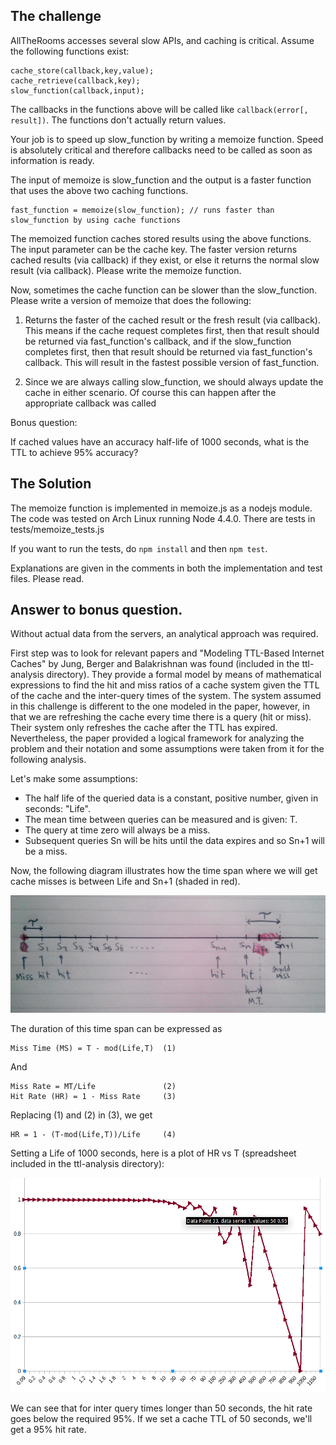 ## The challenge

AllTheRooms accesses several slow APIs, and caching is critical. Assume the following functions exist:

    cache_store(callback,key,value);
    cache_retrieve(callback,key); 
    slow_function(callback,input);

The callbacks in the functions above will be called like `callback(error[, result])`. The functions don't actually return values.

Your job is to speed up slow_function by writing a memoize function. Speed is absolutely critical and therefore callbacks need to be called as soon as information is ready.

The input of memoize is slow_function and the output is a faster function that uses the above two caching functions.

    fast_function = memoize(slow_function); // runs faster than slow_function by using cache functions

The memoized function caches stored results using the above functions. The input parameter can be the cache key. The faster version returns cached results (via callback) if they exist, or else it returns the normal slow result (via callback). Please write the memoize function.

Now, sometimes the cache function can be slower than the slow_function. Please write a version of memoize that does the following:

1. Returns the faster of the cached result or the fresh result (via callback). This means if the cache request completes first, then that result should be returned via fast_function's callback, and if the slow_function completes first, then that result should be returned via fast_function's callback. This will result in the fastest possible version of fast_function.

2. Since we are always calling slow_function, we should always update the cache in either scenario. Of course this can happen after the appropriate callback was called

Bonus question:

If cached values have an accuracy half-life of 1000 seconds, what is the TTL to achieve 95% accuracy?

## The Solution

The memoize function is implemented in memoize.js as a nodejs module. The code was tested on Arch Linux running Node 4.4.0. There are tests in tests/memoize_tests.js

If you want to run the tests, do `npm install` and then `npm test`.

Explanations are given in the comments in both the implementation and test files. Please read.

## Answer to bonus question.

Without actual data from the servers, an analytical approach was required. 

First step was to look for relevant papers and "Modeling TTL-Based Internet Caches" by Jung, Berger and Balakrishnan was found (included in the ttl-analysis directory). They provide a formal model by means of mathematical expressions to find the hit and miss ratios of a cache system given the TTL of the cache and the inter-query times of the system. The system assumed in this challenge is different to the one modeled in the paper, however, in that we are refreshing the cache every time there is a query (hit or miss). Their system only refreshes the cache after the TTL has expired. Nevertheless, the paper provided a logical framework for analyzing the problem and their notation and some assumptions were taken from it for the following analysis.

Let's make some assumptions:

* The half life of the queried data is a constant, positive number, given in seconds: "Life".
* The mean time between queries can be measured and is given: T.
* The query at time zero will always be a miss.
* Subsequent queries Sn will be hits until the data expires and so Sn+1 will be a miss.

Now, the following diagram illustrates how the time span where we will get cache misses is between Life and Sn+1 (shaded in red). 

![diagram](./ttl-analysis/diagram.png)

The duration of this time span can be expressed as

    Miss Time (MS) = T - mod(Life,T)  (1)

And 

    Miss Rate = MT/Life               (2)
    Hit Rate (HR) = 1 - Miss Rate     (3)

Replacing (1) and (2) in (3), we get

    HR = 1 - (T-mod(Life,T))/Life     (4)

Setting a Life of 1000 seconds, here is a plot of HR vs T (spreadsheet included in the ttl-analysis directory):

![Plot](./ttl-analysis/plot.png)

We can see that for inter query times longer than 50 seconds, the hit rate goes below the required 95%. If we set a cache TTL of 50 seconds, we'll get a 95% hit rate.
